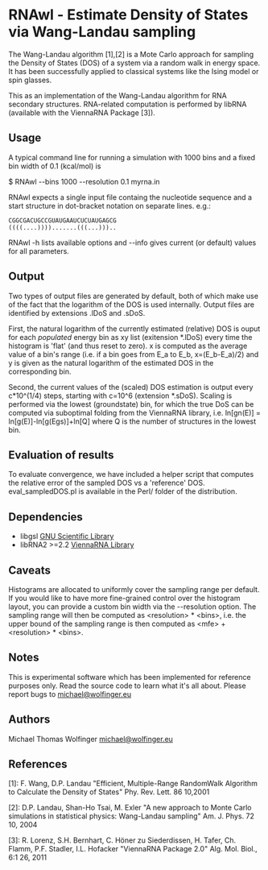 # RNAwl - Estimate Density of States via Wang-Landau sampling

The Wang-Landau algorithm [1],[2] is a Mote Carlo approach for sampling the
Density of States (DOS) of a system via a random walk in energy space. It
has been successfully applied to classical systems like the Ising model or
spin glasses.

This as an implementation of the Wang-Landau algorithm for RNA secondary
structures. RNA-related computation is performed by libRNA (available with
the ViennaRNA Package [3]).

## Usage

A typical command line for running a simulation with 1000 bins and a fixed
bin width of 0.1 (kcal/mol) is

 $ RNAwl --bins 1000 --resolution 0.1 myrna.in

RNAwl expects a single input file containg the nucleotide sequence and a
start structure in dot-bracket notation on separate lines. e.g.:

    CGGCGACUGCCGUAUGAAUCUCUAUGAGCG
    ((((....)))).......(((...)))..

RNAwl -h lists available options and --info gives current (or default)
values for all parameters.

## Output

Two types of output files are generated by default, both of which make use
of the fact that the logarithm of the DOS is used internally. Output files
are identified by extensions .lDoS and .sDoS.

First, the natural logarithm of the currently estimated (relative) DOS is
ouput for each _populated_ energy bin as xy list (exitension *.lDoS) every
time the histogram is 'flat' (and thus reset to zero). x is computed as the
average value of a bin's range (i.e. if a bin goes from E_a to E_b,
x=(E_b-E_a)/2) and y is given as the natural logarithm of the estimated DOS
in the corresponding bin.

Second, the current values of the (scaled) DOS estimation is output every
c*10^(1/4) steps, starting with c=10^6 (extension *.sDoS). Scaling is
performed via the lowest (groundstate) bin, for which the true DoS can be
computed via suboptimal folding from the ViennaRNA library, i.e. ln[gn(E)]
= ln[g(E)]-ln[g(Egs)]+ln[Q] where Q is the number of structures in the
lowest bin. 

## Evaluation of results

To evaluate convergence, we have included a helper script that computes the
relative error of the sampled DOS vs a 'reference' DOS. eval_sampledDOS.pl
is available in the Perl/ folder of the distribution.

## Dependencies

* libgsl [GNU Scientific Library](http://www.gnu.org/software/gsl/)
* libRNA2 >=2.2 [ViennaRNA Library](http://www.tbi.univie.ac.at/RNA/index.html)

## Caveats

Histograms are allocated to uniformly cover the sampling range per
default. If you would like to have more fine-grained control over the
histogram layout, you can provide a custom bin width via the --resolution
option. The sampling range will then be computed as \<resolution\> \*
\<bins\>, i.e. the upper bound of the sampling range is then computed as
\<mfe\> + \<resolution\> \* \<bins\>.

## Notes 

This is experimental software which has been implemented for reference
purposes only. Read the source code to learn what it's all about. Please
report bugs to <michael@wolfinger.eu>

## Authors

Michael Thomas Wolfinger <michael@wolfinger.eu>

## References

  [1]: F. Wang, D.P. Landau "Efficient, Multiple-Range RandomWalk Algorithm
to Calculate the Density of States" Phy. Rev. Lett. 86 10,2001

  [2]: D.P. Landau, Shan-Ho Tsai, M. Exler "A new approach to Monte Carlo
simulations in statistical physics: Wang-Landau sampling"
Am. J. Phys. 72 10, 2004

  [3]: R. Lorenz, S.H. Bernhart, C. Höner zu Siederdissen, H. Tafer,
Ch. Flamm, P.F. Stadler, I.L. Hofacker "ViennaRNA Package 2.0"
Alg. Mol. Biol., 6:1 26, 2011

